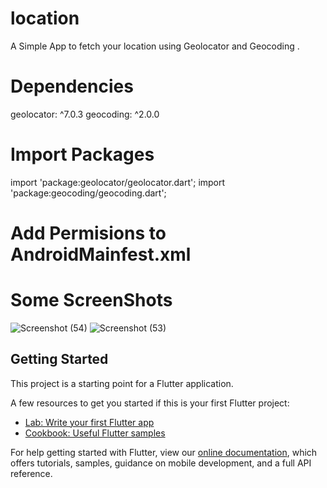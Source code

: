# location

A Simple App to fetch your location using Geolocator and Geocoding .

# Dependencies
geolocator: ^7.0.3
geocoding: ^2.0.0
  
# Import Packages
import 'package:geolocator/geolocator.dart';
import 'package:geocoding/geocoding.dart';

# Add Permisions to AndroidMainfest.xml
 <uses-permission android:name="android.permission.ACCESS_FINE_LOCATION" />
 
# Some ScreenShots
![Screenshot (54)](https://user-images.githubusercontent.com/81425855/118121852-ade66a00-b40f-11eb-9e1a-baaf3e550ed0.png)
![Screenshot (53)](https://user-images.githubusercontent.com/81425855/118121864-b0e15a80-b40f-11eb-8b2d-246471191602.png)

  

## Getting Started

This project is a starting point for a Flutter application.

A few resources to get you started if this is your first Flutter project:

- [Lab: Write your first Flutter app](https://flutter.dev/docs/get-started/codelab)
- [Cookbook: Useful Flutter samples](https://flutter.dev/docs/cookbook)

For help getting started with Flutter, view our
[online documentation](https://flutter.dev/docs), which offers tutorials,
samples, guidance on mobile development, and a full API reference.

